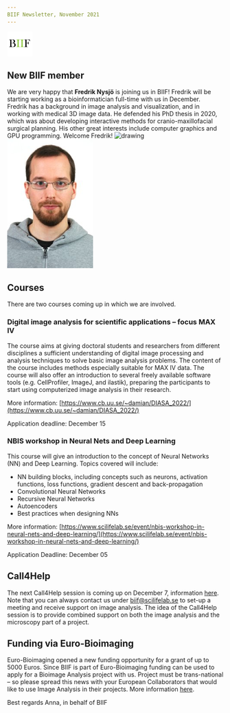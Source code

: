 ```yaml
---
BIIF Newsletter, November 2021
---
```

![BIIF logo](/images/biif_logo_white.png )


## New BIIF member
We are very happy that **Fredrik Nysjö** is joining us in BIIF! Fredrik will be starting working as a bioinformatician full-time with us in December.   
Fredrik has a background in image analysis and visualization, and in working with medical 3D image data. He defended his PhD thesis in 2020, which was about developing interactive methods for cranio-maxillofacial surgical planning. His other great interests include computer graphics and GPU programming. Welcome Fredrik! <img src="/images/FredrikNysjö.jpg" alt="drawing" width="200"/>
![Fredrik Nysjö](/images/FredrikNysjo_small.jpg )

## Courses 

There are two courses coming up in which we are involved.

### Digital image analysis for scientific applications – focus MAX IV
The course aims at giving doctoral students and researchers from different disciplines a sufficient understanding of digital image processing and analysis techniques to solve basic image analysis problems. The content of the course includes methods especially suitable for MAX IV data. The course will also offer an introduction to several freely available software tools (e.g. CellProfiler, ImageJ, and ilastik), preparing the participants to start using computerized image analysis in their research.

More information: [https://www.cb.uu.se/~damian/DIASA_2022/](https://www.cb.uu.se/~damian/DIASA_2022/)

Application deadline: December 15

### NBIS workshop in Neural Nets and Deep Learning
This course will give an introduction to the concept of Neural Networks (NN) and Deep Learning.  Topics covered will include:

-   NN building blocks, including concepts such as neurons, activation functions, loss functions, gradient descent and back-propagation
-   Convolutional Neural Networks
-   Recursive Neural Networks
-   Autoencoders
-   Best practices when designing NNs

More information: [https://www.scilifelab.se/event/nbis-workshop-in-neural-nets-and-deep-learning/](https://www.scilifelab.se/event/nbis-workshop-in-neural-nets-and-deep-learning/)

Application Deadline: December 05

## Call4Help

The next Call4Help session is coming up on December 7, information [here](https://www.scilifelab.se/event/bioimage-informatics-call4help-6/).
Note that you can always contact us under [biif@scilifelab.se](mailto:biif@scilifelab.se) to set-up a meeting and receive support on image analysis. The idea of the Call4Help session is to provide combined support on both the image analysis and the microscopy part of a project.

## Funding via Euro-Bioimaging
Euro-Bioimaging opened a new funding opportunity for a grant of up to 5000 Euros. Since BIIF is part of Euro-Bioimaging funding can be used to apply for a Bioimage Analysis project with us. Project must be trans-national – so please spread this news with your European Collaborators that would like to use Image Analysis in their projects. More information [here](https://www.eurobioimaging.eu/news/new-funding-opportunity-from-euro-bioimaging/).

Best regards
Anna, in behalf of BIIF
